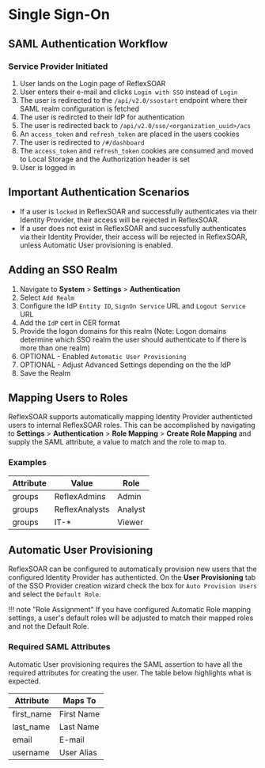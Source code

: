 # Single Sign-On

## SAML Authentication Workflow

### Service Provider Initiated

1. User lands on the Login page of ReflexSOAR
2. User enters their e-mail and clicks `Login with SSO` instead of `Login`
3. The user is redirected to the `/api/v2.0/ssostart` endpoint where their SAML realm configuration is fetched
4. The user is redircted to their IdP for authentication
5. The user is redirected back to `/api/v2.0/sso/<organization_uuid>/acs`
6. An `access_token` and `refresh_token` are placed in the users cookies
7. The user is redirected to `/#/dashboard`
8. The `access_token` and `refresh_token` cookies are consumed and moved to Local Storage and the Authorization header is set
9. User is logged in

## Important Authentication Scenarios

- If a user is `locked` in ReflexSOAR and successfully authenticates via their Identity Provider, their access will be rejected in ReflexSOAR.
- If a user does not exist in ReflexSOAR and successfully authenticates via their Identity Provider, their access will be rejected in ReflexSOAR, unless Automatic User provisioning is enabled.

## Adding an SSO Realm

1. Navigate to **System** > **Settings** > **Authentication**
2. Select `Add Realm`
3. Configure the IdP `Entity ID`, `SignOn Service` URL and `Logout Service` URL
4. Add the `IdP` cert in CER format
5. Provide the logon domains for this realm (Note: Logon domains determine which SSO realm the user should authenticate to if there is more than one realm)
6. OPTIONAL - Enabled `Automatic User Provisioning`
7. OPTIONAL - Adjust Advanced Settings depending on the the IdP
8. Save the Realm

## Mapping Users to Roles

ReflexSOAR supports automatically mapping Identity Provider authenticted users to internal ReflexSOAR roles.  This can be accomplished by navigating to **Settings** > **Authentication** > **Role Mapping** > **Create Role Mapping** and supply the SAML attribute, a value to match and the role to map to. 

### Examples

Attribute | Value | Role
--- | --- | ---
groups | ReflexAdmins | Admin
groups | ReflexAnalysts | Analyst
groups | IT-* | Viewer

## Automatic User Provisioning

ReflexSOAR can be configured to automatically provision new users that the configured Identity Provider has authenticted. On the **User Provisioning** tab of the SSO Provider creation wizard check the box for `Auto Provision Users` and select the `Default Role`.

!!! note "Role Assignment"
    If you have configured Automatic Role mapping settings, a user's default roles will be adjusted to match their mapped roles and not the Default Role.

### Required SAML Attributes

Automatic User provisioning requires the SAML assertion to have all the required attributes for creating the user.  The table below highlights what is expected.

Attribute | Maps To
--- | ---
first_name | First Name
last_name | Last Name
email | E-mail
username | User Alias